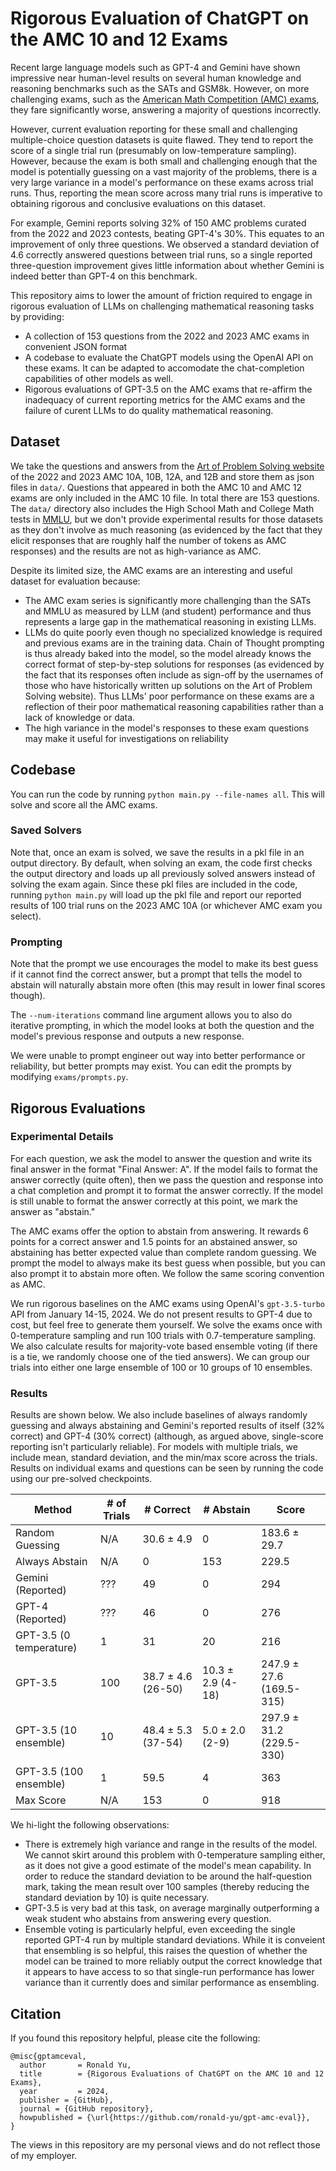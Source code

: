 # Rigorous Evaluation of ChatGPT on the AMC 10 and 12 Exams
Recent large language models such as GPT-4 and Gemini have shown impressive near human-level results on several human knowledge and reasoning benchmarks such as the SATs and GSM8k. 
However, on more challenging exams, such as the [American Math Competition (AMC) exams](https://maa.org/math-competitions), they fare significantly worse, answering a majority of questions incorrectly.

However, current evaluation reporting for these small and challenging multiple-choice question datasets is quite flawed. They tend to report the score of a single trial run (presumably on low-temperature sampling). However, because the exam is both small and challenging enough that the model is potentially guessing on a vast majority of the problems, there is a very large variance in a model's performance on these exams across trial runs. Thus, reporting the mean score across many trial runs is imperative to obtaining rigorous and conclusive evaluations on this dataset.

For example, Gemini reports solving 32% of 150 AMC problems curated from the 2022 and 2023 contests, beating GPT-4's 30\%. This equates to an improvement of only three questions. We observed a standard deviation of 4.6 correctly answered questions between trial runs, so a single reported three-question improvement gives little information about whether Gemini is indeed better than GPT-4 on this benchmark.

This repository aims to lower the amount of friction required to engage in rigorous evaluation of LLMs on challenging mathematical reasoning tasks by providing:
* A collection of 153 questions from the 2022 and 2023 AMC exams in convenient JSON format
* A codebase to evaluate the ChatGPT models using the OpenAI API on these exams. It can be adapted to accomodate the chat-completion capabilities of other models as well. 
* Rigorous evaluations of GPT-3.5 on the AMC exams that re-affirm the inadequacy of current reporting metrics for the AMC exams and the failure of curent LLMs to do quality mathematical reasoning.


## Dataset

We take the questions and answers from the [Art of Problem Solving website](https://artofproblemsolving.com/wiki/index.php/AMC_12_Problems_and_Solutions) of the 2022 and 2023 AMC 10A, 10B, 12A, and 12B and store them as json files in `data/`. Questions that appeared in both the AMC 10 and AMC 12 exams are only included in the AMC 10 file. In total there are 153 questions. The `data/` directory also includes the High School Math and College Math tests in [MMLU](https://paperswithcode.com/dataset/mmlu), but we don't provide experimental results for those datasets as they don't involve as much reasoning (as evidenced by the fact that they elicit responses that are roughly half the number of tokens as AMC responses) and the results are not as high-variance as AMC.

Despite its limited size, the AMC exams are an interesting and useful dataset for evaluation because:
* The AMC exam series is significantly more challenging than the SATs and MMLU as measured by LLM (and student) performance and thus represents a large gap in the mathematical reasoning in existing LLMs.
* LLMs do quite poorly even though no specialized knowledge is required and previous exams are in the training data. Chain of Thought prompting is thus already baked into the model, so the model already knows the correct format of step-by-step solutions for responses (as evidenced by the fact that its responses often include as sign-off by the usernames of those who have historically written up solutions on the Art of Problem Solving website). Thus LLMs' poor performance on these exams are a reflection of their poor mathematical reasoning capabilities rather than a lack of knowledge or data.
* The high variance in the model's responses to these exam questions may make it useful for investigations on reliability
 

## Codebase
You can run the code by running `python main.py --file-names all`. This will solve and score all the AMC exams.


### Saved Solvers
Note that, once an exam is solved, we save the results in a pkl file in an output directory. By default, when solving an exam, the code first checks the output directory and loads up all previously solved answers instead of solving the exam again. Since these pkl files are included in the code, running `python main.py` will load up the pkl file and report our reported results of 100 trial runs on the 2023 AMC 10A (or whichever AMC exam you select).

### Prompting
Note that the prompt we use encourages the model to make its best guess if it cannot find the correct answer, but a prompt that tells the model to abstain will naturally abstain more often (this may result in lower final scores though).

The `--num-iterations` command line argument allows you to also do iterative prompting, in which the model looks at both the question and the model's previous response and outputs a new response.

We were unable to prompt engineer out way into better performance or reliability, but better prompts may exist.
You can edit the prompts by modifying `exams/prompts.py`.

## Rigorous Evaluations
### Experimental Details
For each question, we ask the model to answer the question and write its final answer in the format "Final Answer: A". If the model fails to format the answer correctly (quite often), then we pass the question and response into a chat completion and prompt it to format the answer correctly. If the model is still unable to format the answer correctly at this point, we mark the answer as "abstain."

The AMC exams offer the option to abstain from answering. It rewards 6 points for a correct answer and 1.5 points for an abstained answer, so abstaining has better expected value than complete random guessing. We prompt the model to always make its best guess when possible, but you can also prompt it to abstain more often. We follow the same scoring convention as AMC.

We run rigorous baselines on the AMC exams using OpenAI's `gpt-3.5-turbo` API from January 14-15, 2024. We do not present results to GPT-4 due to cost, but feel free to generate them yourself. 
We solve the exams once with 0-temperature sampling and run 100 trials with 0.7-temperature sampling. We also calculate results for majority-vote based ensemble voting (if there is a tie, we randomly choose one of the tied answers). We can group our trials into either one large ensemble of 100 or 10 groups of 10 ensembles.

### Results

Results are shown below. We also include baselines of always randomly guessing and always abstaining and Gemini's reported results of itself (32% correct) and GPT-4 (30% correct) (although, as argued above, single-score reporting isn't particularly reliable). For models with multiple trials, we include mean, standard deviation, and the min/max score across the trials. Results on individual exams and questions can be seen by running the code using our pre-solved checkpoints.



| **Method**             | **# of Trials** | **# Correct**             | **# Abstain**            | **Score**                      |
|------------------------|-----------------|---------------------------|--------------------------|--------------------------------|
| Random Guessing        | N/A             | 30.6 &plusmn; 4.9         | 0                        | 183.6 &plusmn; 29.7            |
| Always Abstain         | N/A             | 0                         | 153                      | 229.5                          |
| Gemini (Reported)      | ???             | 49                        | 0                        | 294                            |
| GPT-4 (Reported)       | ???             | 46                        | 0                        | 276                            |
| GPT-3.5 (0 temperature)| 1               | 31                        | 20                       | 216                            |
| GPT-3.5                | 100             | 38.7 &plusmn; 4.6 (26-50) | 10.3 &plusmn; 2.9 (4-18) | 247.9 &plusmn; 27.6 (169.5-315)|
| GPT-3.5 (10 ensemble)  | 10              | 48.4 &plusmn; 5.3 (37-54) | 5.0 &plusmn; 2.0 (2-9)   | 297.9 &plusmn; 31.2 (229.5-330)|
| GPT-3.5 (100 ensemble) | 1               | 59.5                      | 4                        | 363                            |
| Max Score              | N/A             | 153                       | 0                        | 918                            |

We hi-light the following observations:
* There is extremely high variance and range in the results of the model. We cannot skirt around this problem with 0-temperature sampling either, as it does not give a good estimate of the model's mean capability. In order to reduce the standard deviation to be around the half-question mark, taking the mean result over 100 samples (thereby reducing the standard deviation by 10) is quite necessary.
* GPT-3.5 is very bad at this task, on average marginally outperforming a weak student who abstains from answering every question. 
* Ensemble voting is particularly helpful, even exceeding the single reported GPT-4 run by multiple standard deviations. While it is conveient that ensembling is so helpful, this raises the question of whether the model can be trained to more reliably output the correct knowledge that it appears to have access to so that single-run performance has lower variance than it currently does  and similar performance as ensembling.

## Citation
If you found this repository helpful, please cite the following:

```
@misc{gptamceval,
  author       = Ronald Yu,
  title        = {Rigorous Evaluations of ChatGPT on the AMC 10 and 12 Exams},
  year         = 2024,
  publisher = {GitHub},
  journal = {GitHub repository},
  howpublished = {\url{https://github.com/ronald-yu/gpt-amc-eval}},
}
```

The views in this repository are my personal views and do not reflect those of my employer.
